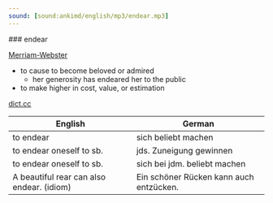 ```yaml
---
sound: [sound:ankimd/english/mp3/endear.mp3]
---
```


\### endear

[Merriam-Webster](https://www.merriam-webster.com/dictionary/endear)

- to cause to become beloved or admired
    - her generosity has endeared her to the public
- to make higher in cost, value, or estimation

[dict.cc](https://www.dict.cc/endear)

| English        | German       |
| -------------- | ------------ |
| to endear | sich beliebt machen |
| to endear oneself to sb. | jds. Zuneigung gewinnen |
| to endear oneself to sb. | sich bei jdm. beliebt machen |
| A beautiful rear can also endear. (idiom) | Ein schöner Rücken kann auch entzücken. |
